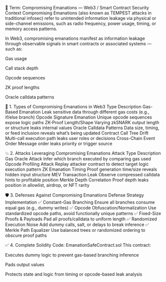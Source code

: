 📡 Term: Compromising Emanations — Web3 / Smart Contract Security Context
Compromising Emanations (also known as TEMPEST attacks in traditional infosec) refer to unintended information leakage via physical or side-channel emissions, such as radio frequency, power usage, timing, or memory access patterns.

In Web3, compromising emanations manifest as information leakage through observable signals in smart contracts or associated systems — such as:

Gas usage

Call stack depth

Opcode sequences

ZK proof lengths

Oracle calldata patterns

📘 1. Types of Compromising Emanations in Web3
Type	Description
Gas-Based Emanation	Leak sensitive data through different gas costs (e.g., if/else branch)
Opcode Signature Emanation	Unique opcode sequences expose logic paths
ZK-Proof Length/Shape	Varying zkSNARK output length or structure leaks internal values
Oracle Calldata Patterns	Data size, timing, or feed inclusion reveals what’s being updated
Contract Call Tree Drift	Multi-call execution path leaks user roles or decisions
Cross-Chain Event Order	Message order leaks priority or trigger source

💥 2. Attacks Leveraging Compromising Emanations
Attack Type	Description
Gas Oracle Attack	Infer which branch executed by comparing gas used
Opcode Profiling Attack	Replay attacker contract to detect target logic execution pattern
ZK Emanation Timing	Proof generation time/size reveals hidden input structure
MEV Transaction Leak	Observe compressed calldata hints to profitable position
Merkle Depth Correlation	Proof depth leaks position in allowlist, airdrop, or NFT rarity

🛡️ 3. Defenses Against Compromising Emanations
Defense Strategy	Implementation
✅ Constant-Gas Branching	Ensure all branches consume equal gas (e.g., dummy writes)
✅ Opcode Obfuscation/Normalization	Use standardized opcode paths, avoid functionally unique patterns
✅ Fixed-Size Proofs & Payloads	Pad all proofs/calldata to uniform length
✅ Randomized Execution Noise	Add dummy calls, salt, or delays to break inference
✅ Merkle Path Equalizer	Use balanced trees or randomized ordering to obscure proof paths

✅ 4. Complete Solidity Code: EmanationSafeContract.sol
This contract:

Executes dummy logic to prevent gas-based branching inference

Pads output values

Protects state and logic from timing or opcode-based leak analysis